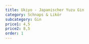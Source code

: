 ```yaml
---
title: Ukiyo - Japanischer Yuzu Gin
category: Schnaps & Likör
subcategory: Gin
price1: 4,5
price2: 8,5
order: 1
---
```

